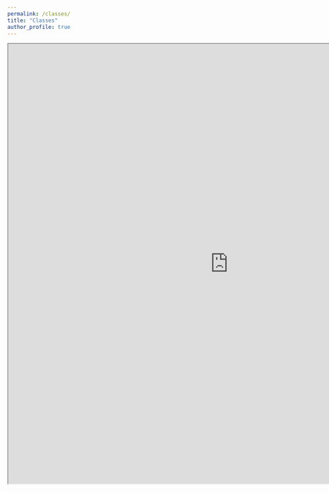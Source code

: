 ```yaml
---
permalink: /classes/
title: "Classes"
author_profile: true
---
```


<iframe
  id="inlineFrameExample"
  title="Inline Frame Example"
  width="1000"
  height="1000"
  src="https://docs.google.com/spreadsheets/d/1rUCzptIDeyfpRAdpCc4jWk4gJPBGiyUNMb3TT5CD80A/edit?usp=sharing">
</iframe>
